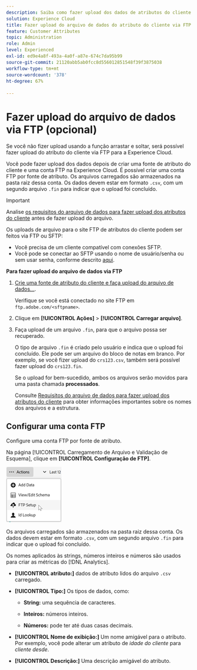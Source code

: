 ```yaml
---
description: Saiba como fazer upload dos dados de atributos do cliente via FTP para o Experience Cloud.
solution: Experience Cloud
title: Fazer upload do arquivo de dados do atributo do cliente via FTP
feature: Customer Attributes
topic: Administration
role: Admin
level: Experienced
exl-id: ed9e4a8f-493a-4a0f-a87e-674c7da95b99
source-git-commit: 21120abb5ab0fcc8d556012851548f39f3875038
workflow-type: tm+mt
source-wordcount: '378'
ht-degree: 67%

---
```


# Fazer upload do arquivo de dados via FTP (opcional)

Se você não fizer upload usando a função arrastar e soltar, será possível fazer upload do atributo do cliente via FTP para a Experience Cloud.

Você pode fazer upload dos dados depois de criar uma fonte de atributo do cliente e uma conta FTP na Experience Cloud. É possível criar uma conta FTP por fonte de atributo. Os arquivos carregados são armazenados na pasta raiz dessa conta. Os dados devem estar em formato `.csv`, com um segundo arquivo `.fin` para indicar que o upload foi concluído.

>[!IMPORTANT]
>
>Analise [os requisitos do arquivo de dados para fazer upload dos atributos do cliente](crs-data-file.md) antes de fazer upload do arquivo.

Os uploads de arquivo para o site FTP de atributos do cliente podem ser feitos via FTP ou SFTP:

* Você precisa de um cliente compatível com conexões SFTP.
* Você pode se conectar ao SFTP usando o nome de usuário/senha ou sem usar senha, conforme descrito [aqui](https://experienceleague.adobe.com/docs/analytics/export/ftp-and-sftp/secure-file-transfer-protocol/ftp-sftp-cert-auth.html?lang=pt-BR).

**Para fazer upload do arquivo de dados via FTP**

1. [Crie uma fonte de atributo do cliente e faça upload do arquivo de dados...](t-crs-usecase.md).

   Verifique se você está conectado no site FTP em `ftp.adobe.com/<sftpname>`.

1. Clique em **[!UICONTROL Ações]** > **[!UICONTROL Carregar arquivo]**.

1. Faça upload de um arquivo `.fin`, para que o arquivo possa ser recuperado.

   O tipo de arquivo `.fin` é criado pelo usuário e indica que o upload foi concluído. Ele pode ser um arquivo do bloco de notas em branco. Por exemplo, se você fizer upload do `crs123.csv`, também será possível fazer upload do `crs123.fin`.

   Se o upload for bem-sucedido, ambos os arquivos serão movidos para uma pasta chamada **processados**.

   Consulte [Requisitos do arquivo de dados para fazer upload dos atributos do cliente](crs-data-file.md) para obter informações importantes sobre os nomes dos arquivos e a estrutura.

## Configurar uma conta FTP

Configure uma conta FTP por fonte de atributo.

Na página [!UICONTROL Carregamento de Arquivo e Validação de Esquema], clique em **[!UICONTROL Configuração de FTP]**.

![Editar um esquema](assets/ftp-account.png)

Os arquivos carregados são armazenados na pasta raiz dessa conta. Os dados devem estar em formato `.csv`, com um segundo arquivo `.fin` para indicar que o upload foi concluído.

Os nomes aplicados às strings, números inteiros e números são usados para criar as métricas do [!DNL Analytics].

* **[!UICONTROL atributo:]** dados de atributo lidos do arquivo `.csv` carregado.

* **[!UICONTROL Tipo:]** Os tipos de dados, como:

   * **String:** uma sequência de caracteres.

   * **Inteiros:** números inteiros.

   * **Números:** pode ter até duas casas decimais.

* **[!UICONTROL Nome de exibição:]** Um nome amigável para o atributo. Por exemplo, você pode alterar um atributo de *idade do cliente* para *cliente desde*.

* **[!UICONTROL Descrição:]** Uma descrição amigável do atributo.